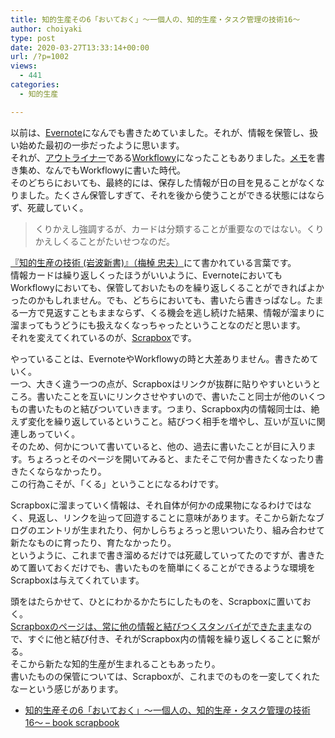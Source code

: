 ```yaml
---
title: 知的生産その6「おいておく」〜一個人の、知的生産・タスク管理の技術16〜
author: choiyaki
type: post
date: 2020-03-27T13:33:14+00:00
url: /?p=1002
views:
  - 441
categories:
  - 知的生産

---
```

以前は、[Evernote][1]になんでも書きためていました。それが、情報を保管し、扱い始めた最初の一歩だったように思います。  
それが、[アウトライナー][2]である[Workflowy][3]になったこともありました。[メモ][4]を書き集め、なんでもWorkflowyに書いた時代。  
そのどちらにおいても、最終的には、保存した情報が日の目を見ることがなくなりました。たくさん保管しすぎて、それを後から使うことができる状態にはならず、死蔵していく。

> くりかえし強調するが、カードは分類することが重要なのではない。くりかえしくることがたいせつなのだ。

[『知的生産の技術 (岩波新書)』（梅棹 忠夫）][5]にて書かれている言葉です。  
情報カードは繰り返しくったほうがいいように、EvernoteにおいてもWorkflowyにおいても、保管しておいたものを繰り返しくることができればよかったのかもしれません。でも、どちらにおいても、書いたら書きっぱなし。たまる一方で見返すこともままならず、くる機会を逃し続けた結果、情報が溜まりに溜まってもうどうにも扱えなくなっちゃったということなのだと思います。  
それを変えてくれているのが、[Scrapbox][6]です。

やっていることは、EvernoteやWorkflowyの時と大差ありません。書きためていく。  
一つ、大きく違う一つの点が、Scrapboxはリンクが抜群に貼りやすいというところ。書いたことを互いにリンクさせやすいので、書いたこと同士が他のいくつもの書いたものと結びついていきます。つまり、Scrapbox内の情報同士は、絶えず変化を繰り返しているということ。結びつく相手を増やし、互いが互いに関連しあっていく。  
そのため、何かについて書いていると、他の、過去に書いたことが目に入ります。ちょろっとそのページを開いてみると、またそこで何か書きたくなったり書きたくならなかったり。  
この行為こそが、「くる」ということになるわけです。

Scrapboxに溜まっていく情報は、それ自体が何かの成果物になるわけではなく、見返し、リンクを辿って回遊することに意味があります。そこから新たなブログのエントリが生まれたり、何かしらちょろっと思いついたり、組み合わせて新たなものに育ったり、育たなかったり。  
というように、これまで書き溜めるだけでは死蔵していってたのですが、書きためて置いておくだけでも、書いたものを簡単にくることができるような環境をScrapboxは与えてくれています。

頭をはたらかせて、ひとにわかるかたちにしたものを、Scrapboxに置いておく。  
[Scrapboxのページは、常に他の情報と結びつくスタンバイができたまま][7]なので、すぐに他と結び付き、それがScrapbox内の情報を繰り返しくることに繋がる。  
そこから新たな知的生産が生まれることもあったり。  
書いたものの保管については、Scrapboxが、これまでのものを一変してくれたなーという感じがあります。

  * [知的生産その6「おいておく」〜一個人の、知的生産・タスク管理の技術16〜 &#8211; book scrapbook][8]

 [1]: https://scrapbox.io/choiyaki-hondana/Evernote
 [2]: https://scrapbox.io/choiyaki-hondana/%E3%82%A2%E3%82%A6%E3%83%88%E3%83%A9%E3%82%A4%E3%83%8A%E3%83%BC
 [3]: https://scrapbox.io/choiyaki-hondana/Workflowy
 [4]: https://scrapbox.io/choiyaki-hondana/%E3%83%A1%E3%83%A2
 [5]: https://scrapbox.io/choiyaki-hondana/%E3%80%8E%E7%9F%A5%E7%9A%84%E7%94%9F%E7%94%A3%E3%81%AE%E6%8A%80%E8%A1%93_(%E5%B2%A9%E6%B3%A2%E6%96%B0%E6%9B%B8)%E3%80%8F%EF%BC%88%E6%A2%85%E6%A3%B9_%E5%BF%A0%E5%A4%AB%EF%BC%89
 [6]: https://scrapbox.io/choiyaki-hondana/Scrapbox
 [7]: https://scrapbox.io/choiyaki-hondana/Scrapbox%E3%81%AE%E3%83%9A%E3%83%BC%E3%82%B8%E3%81%AF%E3%80%81%E5%B8%B8%E3%81%AB%E4%BB%96%E3%81%AE%E6%83%85%E5%A0%B1%E3%81%A8%E7%B5%90%E3%81%B3%E3%81%A4%E3%81%8F%E3%82%B9%E3%82%BF%E3%83%B3%E3%83%90%E3%82%A4%E3%81%8C%E3%81%A7%E3%81%8D%E3%81%9F%E3%81%BE%E3%81%BE
 [8]: https://scrapbox.io/choiyaki-hondana/%E7%9F%A5%E7%9A%84%E7%94%9F%E7%94%A3%E3%81%9D%E3%81%AE6%E3%80%8C%E3%81%8A%E3%81%84%E3%81%A6%E3%81%8A%E3%81%8F%E3%80%8D%E3%80%9C%E4%B8%80%E5%80%8B%E4%BA%BA%E3%81%AE%E3%80%81%E7%9F%A5%E7%9A%84%E7%94%9F%E7%94%A3%E3%83%BB%E3%82%BF%E3%82%B9%E3%82%AF%E7%AE%A1%E7%90%86%E3%81%AE%E6%8A%80%E8%A1%9316%E3%80%9C